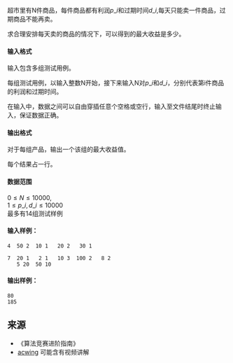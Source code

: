 超市里有N件商品，每件商品都有利润$p\_i$和过期时间$d\_i$,每天只能卖一件商品，过期商品不能再卖。

求合理安排每天卖的商品的情况下，可以得到的最大收益是多少。

#### 输入格式

输入包含多组测试用例。

每组测试用例，以输入整数N开始，接下来输入N对$p\_i$和$d\_i$，分别代表第i件商品的利润和过期时间。

在输入中，数据之间可以自由穿插任意个空格或空行，输入至文件结尾时终止输入，保证数据正确。

#### 输出格式

对于每组产品，输出一个该组的最大收益值。

每个结果占一行。

#### 数据范围

$0 \le N \le 10000$,  
$1 \le p\_i,d\_i \le 10000$  
最多有14组测试样例

#### 输入样例：

```
4  50 2  10 1   20 2   30 1

7  20 1   2 1   10 3  100 2   8 2
   5 20  50 10
```

#### 输出样例：

```
80
185
```

## 来源 
- 《算法竞赛进阶指南》
- [acwing](https://www.acwing.com/problem/content/147/) 可能含有视频讲解